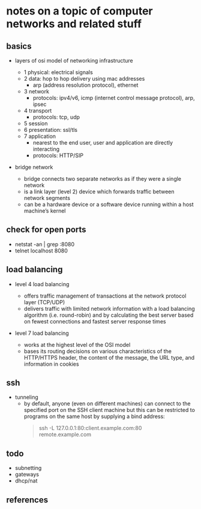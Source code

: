 # notes on a topic of computer networks and related stuff

## basics

- layers of osi model of networking infrastructure
  - 1 physical: electrical signals
  - 2 data: hop to hop delivery using mac addresses
    - arp (address resolution protocol), ethernet
  - 3 network
    - protocols: ipv4/v6, icmp (internet control message protocol), arp, ipsec
  - 4 transport
    - protocols: tcp, udp
  - 5 session
  - 6 presentation: ssl/tls
  - 7 application
    - nearest to the end user, user and application are directly interacting
    - protocols: HTTP/SIP

- bridge network
  - bridge connects two separate networks as if they were a single network
  - is a link layer (level 2) device which forwards traffic between network segments
  - can be a hardware device or a software device running within a host machine’s kernel


## check for open ports

- netstat -an | grep :8080
- telnet localhost 8080


## load balancing

- level 4 load balancing 
  - offers traffic management of transactions at the network protocol layer (TCP/UDP)
  - delivers traffic with limited network information with a load balancing algorithm 
    (i.e. round-robin) and by calculating the best server based on fewest connections 
    and fastest server response times

- level 7 load balancing 
  - works at the highest level of the OSI model
  - bases its routing decisions on various characteristics of the HTTP/HTTPS header, the 
    content of the message, the URL type, and information in cookies


## ssh

- tunneling
  - by default, anyone (even on different machines) can connect to the specified port on the SSH client machine but this can be restricted to programs on the same host by supplying a bind address:
    > ssh -L 127.0.0.1:80:client.example.com:80 remote.example.com


## todo

- subnetting
- gateways
- dhcp/nat


## references

[^1]: https://avinetworks.com/glossary/l4-l7-network-services/
